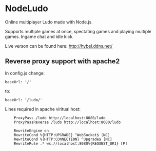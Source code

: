 # NodeLudo
Online multiplayer Ludo made with Node.js.

Supports multiple games at once, spectating games and playing multiple games. Ingame chat and idle kick.

Live verson can be found here:
http://hybel.ddns.net/


## Reverse proxy support with apache2

In config.js change:
```
baseUrl: '/'
```
to:
```
baseUrl: '/ludo/'
```

Lines required in apache viritual host:
```
    ProxyPass /ludo http://localhost:8080/ludo
    ProxyPassReverse /ludo http://localhost:8080/ludo

    RewriteEngine on
    RewriteCond %{HTTP:UPGRADE} ^WebSocket$ [NC]
    RewriteCond %{HTTP:CONNECTION} ^Upgrade$ [NC]
    RewriteRule .* ws://localhost:8080%{REQUEST_URI} [P]
```

